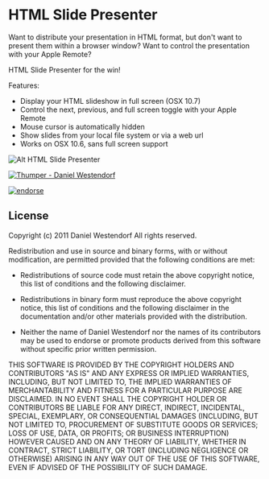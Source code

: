 HTML Slide Presenter
=================
Want to distribute your presentation in HTML format, but don't want to present them within a browser window? Want to control the presentation with your Apple Remote? 

HTML Slide Presenter for the win! 

Features:
- Display your HTML slideshow in full screen (OSX 10.7)
- Control the next, previous, and full screen toggle with your Apple Remote
- Mouse cursor is automatically hidden
- Show slides from your local file system or via a web url
- Works on OSX 10.6, sans full screen support

![Alt HTML Slide Presenter](http://www.coon-and-friends.com/images/html-slide-presenter/screen1.png)

<a href="http://itunes.apple.com/us/app/html-slide-presenter/id456995240?ls=1&mt=12" target="itunes_store"><img src="http://ax.phobos.apple.com.edgesuite.net/images/web/linkmaker/badge_macappstore-lrg.gif" alt="Thumper - Daniel Westendorf" style="border: 0;"/></a>

[![endorse](http://api.coderwall.com/danielwestendorf/endorsecount.png)](http://coderwall.com/danielwestendorf)

License
----------
Copyright (c) 2011 Daniel Westendorf
All rights reserved.

Redistribution and use in source and binary forms, with or without modification,
are permitted provided that the following conditions are met:

* Redistributions of source code must retain the above copyright notice, this list
of conditions and the following disclaimer.

* Redistributions in binary form must reproduce the above copyright notice, this
list of conditions and the following disclaimer in the documentation and/or other
materials provided with the distribution.

* Neither the name of Daniel Westendorf nor the names of its contributors may be used to
endorse or promote products derived from this software without specific prior
written permission.

THIS SOFTWARE IS PROVIDED BY THE COPYRIGHT HOLDERS AND CONTRIBUTORS "AS IS" AND ANY
EXPRESS OR IMPLIED WARRANTIES, INCLUDING, BUT NOT LIMITED TO, THE IMPLIED WARRANTIES
OF MERCHANTABILITY AND FITNESS FOR A PARTICULAR PURPOSE ARE DISCLAIMED. IN NO EVENT
SHALL THE COPYRIGHT HOLDER OR CONTRIBUTORS BE LIABLE FOR ANY DIRECT, INDIRECT,
INCIDENTAL, SPECIAL, EXEMPLARY, OR CONSEQUENTIAL DAMAGES (INCLUDING, BUT NOT LIMITED
TO, PROCUREMENT OF SUBSTITUTE GOODS OR SERVICES; LOSS OF USE, DATA, OR PROFITS; OR
BUSINESS INTERRUPTION) HOWEVER CAUSED AND ON ANY THEORY OF LIABILITY, WHETHER IN
CONTRACT, STRICT LIABILITY, OR TORT (INCLUDING NEGLIGENCE OR OTHERWISE) ARISING IN
ANY WAY OUT OF THE USE OF THIS SOFTWARE, EVEN IF ADVISED OF THE POSSIBILITY OF SUCH
DAMAGE.